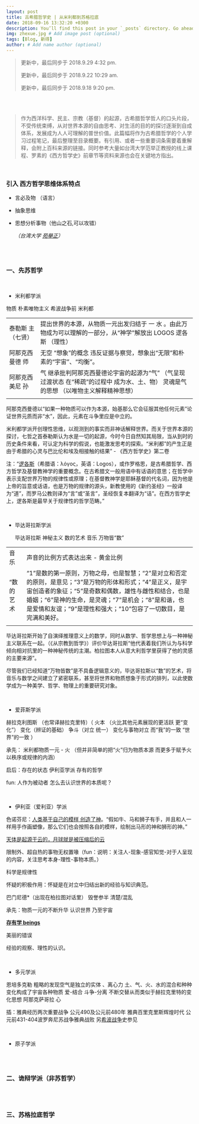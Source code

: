 ```yaml
---
layout: post
title: 古希腊哲学史 | 从米利都到苏格拉底
date: 2018-09-16 13:32:20 +0300
description: You’ll find this post in your `_posts` directory. Go ahead and edit it and re-build the site to see your changes. # Add post description (optional)
img: zhexue.jpg # Add image post (optional)
tags: [Blog, 新得]
author: # Add name author (optional)
---
```




> 更新中，最后同步于  2018.9.29 4:32 pm.
>
> 更新中，最后同步于  2018.9.22 10:29 am.
>
> 更新中，最后同步于  2018.9.18 9:20 pm.

<br/>

<br/>

> 作为西洋科学、民主、宗教（基督）的起源，古希腊哲学哲人的口头片段，不受传统束缚，从对世界本源的自由思考、对生活的目的的探讨逐渐到自成体系，发展成为人人可理解的普世价值。此篇幅将作为古希腊哲学的个人学习过程笔记，最后整理至目录概要。有引用、或者一些重要词条需要着重解释，会附上百科来源的链接。同时参考大量如台湾大学范举正教授的线上课程、罗素的《西方哲学史》前章节等资料来源也会在关键地方指出。
>

<br/>



### 引入 西方哲学思维体系特点

* 言必及物 （语言）

* 抽象思维

* 思想分析事物（他山之石,可以攻错）

  *（台湾大学 [苑舉正](https://www.coursera.org/instructor/yuann)）*

<br/>

<br/>

### **一、先苏哲学**

<br/>



* 米利都学派

物质  朴素唯物主义  希波战争前  米利都

|                     |                                                              |
| :------------------ | ------------------------------------------------------------ |
| 泰勒斯  主 （七贤） | 提出世界的本源，从物质一元出发归结于 一 水 。由此万物成为可以理解的一部分，从“神学”解放出 LOGOS 逻各斯 （理性） |
| 阿那克西曼德 师     | 无空   “想象”的概念 违反证据与察觉，想象出“无限”和朴素的“宇宙”、“均衡”。 |
| 阿那克西美尼 孙     | 气 继承批判阿那克西曼德论宇宙的起源为“气” （气呈现过渡状态 在“稀疏”的过程中 成为水、土、物） 灵魂是气的思想 （以唯物主义解释精神思想） |
|                     |                                                              |

阿那克西曼德以“如果一种物质可以作为本源，始基那么它会征服其他任何元素”论证世界元质而非“水”，因此，元素在斗争里应是中立的。

米利都学派开创理性思维，以观测到的事实而非神话解释世界。而关于世界本源的探讨，七哲之首泰勒斯认为水是一切的起源，今时今日自然知其局限，当从到时的历史条件来看，可认定为科学的假说，也能激发思考的探索。“米利都”的产生正是由于希腊的心灵与巴比伦和埃及相接触的结果” - 《西方哲学史》第二卷

注：“[逻各斯](https://zh.wikipedia.org/wiki/%E9%82%8F%E5%90%84%E6%96%AF)（希腊语：λόγος，英语：Logos），或作罗格思，是古希腊哲学、西方哲学及基督教神学的重要概念。在古希腊文一般用语中有话语的意思；在哲学中表示支配世界万物的规律性或原理；在基督教神学是耶稣基督的代名词，因为他是上帝的旨意或话语，也是万物的规律的源头，新教使用的《新约圣经》一般译为“道”，而罗马公教则译为“言”或“圣言”，圣经恢复本翻译为“话”。在西方哲学史上，逻各斯是最早关于规律性的哲学范畴。”

<br/>



* 毕达哥拉斯学派



  毕达哥拉斯 神秘主义 数的艺术 音乐 万物皆“数”

|           |                                                              |
| --------- | ------------------------------------------------------------ |
| 音乐      | 声音的比例方式表达出来 - 黄金比例                            |
| “数的艺术 | “1”是数的第一原则，万物之母，也是智慧；“2”是对立和否定的原则，是意见；“3”是万物的形体和形式；“4”是正义，是宇宙创造者的象征；“5”是奇数和偶数，雄性与雌性和结合，也是婚姻；“6”是神的生命，是灵魂；“7”是机会；“8”是和谐，也是爱情和友谊；“9”是理性和强大；“10”包容了一切数目，是完满和美好。 |
|           |                                                              |

毕达哥拉斯开始了自演绎推理意义上的数学，同时从数学、哲学思想上与一种神秘主义联系在一起。（《从宗教到哲学》）评价毕达哥拉斯“他代表着我们所认为与科学倾向相对抗里的一种神秘传统的主潮。柏拉图本人从意大利哲学里获得了他的灵感的主要来源”。

尽管我们已经知道“万物皆数”是不具备逻辑意义的，毕达哥拉斯以“数”的艺术，将音乐与数学之间建立了紧密联系，甚至将世界和物质想象于形式的排列，以此使数学成为一种美学、哲学、物理上的重要研究对象。

<br/>




* 爱菲斯学派

赫拉克利图斯 （也常译赫拉克里特）（  火本 （火比其他元素展现的更活跃 更“变化”）   变化（辨证的基础）   争斗（对立 统一）  变化与事物对立 而“我”的一致 “世界”的一致 ）

承先： 米利都物质一元 - 火 （但并非简单的把“火”归为物质本源 而更多于赋予火以秩序或规律的内涵）

启后：存在的状态 伊利亚学派 存有的哲学

fun:  人作为被动者 怎么去认识世界的本质呢？ 

<br/>




* 伊利亚（爱利亚）学派



色诺芬尼：<u>人类基于自己的模样 创造了神</u>。“假如牛、马和狮子有手，并且和人一样用手作画塑像，那么它们也会按照各自的模样，绘制出马形的神和狮形的神。”

[天体是起源于云的，月球就是被压缩后的云](https://zh.wikipedia.org/wiki/%E8%89%B2%E8%AF%BA%E8%8A%AC%E5%B0%BC)

限制外、超自热的事物无权置喙（fun：说明：关注人-现象-感官知觉-对于人呈现的内容，关注思考本身-理性-事物本质。）

科学是规律性

怀疑的积极作用：怀疑是在对立中归结出新的经验与知识典范。

巴门尼德*（出现在柏拉图对话里） 毁誉参半 清楚/混乱

承先：物质一元的不断升华 认识世界 乃至宇宙

<u>**存有学 beings**</u> 

美丽的错误

经验的观察、理性的认识。

<br/>



* 多元学派



恩培多克勒 粗略的发现空气是独立的实体 、离心力  土、气、火、水的混合和种种变化构成了宇宙各种物质 爱-结合 斗争-分离 不断交替从而类似于赫拉克里特的变化思想 阿那克萨哥拉 心



插：雅典经历两次重要战争 公元490及公元前480年 雅典百里克里斯辉煌时代 公元前431-404波罗奔尼苏战争雅典战败 另[希波战争](https://baike.baidu.com/item/%E6%B3%A2%E5%B8%8C%E6%88%98%E4%BA%89/3400546?fr=aladdin)史参见

<br/>



* 原子学派

<br/>

<br/>

### **二、诡辩学派（非苏哲学）**

<br/>

<br/>

### **三、苏格拉底哲学**



